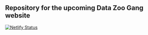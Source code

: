 ## Repository for the upcoming Data Zoo Gang website

[![Netlify Status](https://api.netlify.com/api/v1/badges/443962e0-4190-4280-8969-17320fdf404b/deploy-status)](https://app.netlify.com/sites/fastidious-pastelito-210ec2/deploys)
